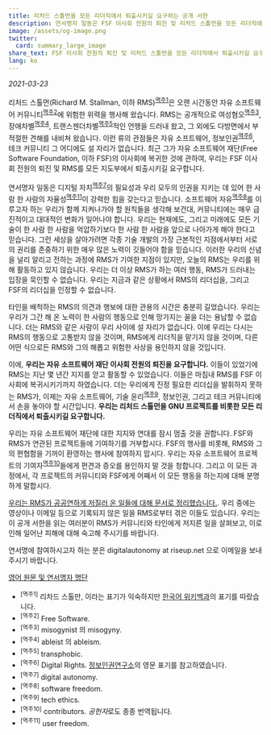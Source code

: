 ```yaml
---
title: 리처드 스톨먼을 모든 리더직에서 퇴출시키길 요구하는 공개 서한
description: 연서명자 일동은 FSF 이사회 전원의 퇴진 및 리처드 스톨먼을 모든 리더직에서 퇴출시키길 요구합니다. 우리는 다시는 RMS의 행동으로 고통받지 않을 것이며, RMS에게 리더직을 맡기지 않을 것이며, 다른 어떤 식으로든 RMS와 그의 해롭고 위험한 사상을 용인하지 않을 것입니다.
image: /assets/og-image.png
twitter:
  card: summary_large_image
share_text: FSF 이사회 전원의 퇴진 및 리처드 스톨먼을 모든 리더직에서 퇴출시키길 요구하는 서한을 지지합니다.
lang: ko
---
```


_2021-03-23_

리처드 스톨먼(Richard M. Stallman, 이하 RMS)<sup>[역주1](#역주1)</sup>은 오랜 시간동안 자유 소프트웨어 커뮤니티<sup>[역주2](#역주2)</sup>에 위험한 위력을 행사해 왔습니다. RMS는 공개적으로 여성혐오<sup>[역주3](#역주3)</sup>, 장애차별<sup>[역주4](#역주4)</sup>, 트랜스젠더차별<sup>[역주5](#역주5)</sup>적인 언행을 드러내 왔고, 그 외에도 다방면에서 부적절한 견해를 내비쳐 왔습니다. 이런 류의 관점들은 자유 소프트웨어, 정보인권<sup>[역주6](#역주6)</sup>, 테크 커뮤니티 그 어디에도 설 자리가 없습니다. 최근 그가 자유 소프트웨어 재단(Free Software Foundation, 이하 FSF)의 이사회에 복귀한 것에 관하여, 우리는 FSF 이사회 전원의 퇴진 및 RMS를 모든 지도부에서 퇴출시키길 요구합니다.

연서명자 일동은 디지털 자치<sup>[역주7](#역주7)</sup>의 필요성과 우리 모두의 인권을 지키는 데 있어 한 사람 한 사람의 자율성<sup>[역주11](#역주11)</sup>이 강력한 힘을 갖는다고 믿습니다. 소프트웨어 자유<sup>[역주8](#역주8)</sup>를 이루고자 하는 우리가 함께 지켜나가야 할 원칙들을 생각해 보건대, 커뮤니티에는 매우 급진적이고 대대적인 변화가 일어나야 합니다. 우리는 현재에도, 그리고 미래에도 모든 기술이 한 사람 한 사람을 억압하기보다 한 사람 한 사람을 앞으로 나아가게 해야 한다고 믿습니다. 그런 세상을 살아가려면 각종 기술 개발의 가장 근본적인 지점에서부터 서로의 권리를 존중하기 위한 매우 많은 노력이 깃들어야 함을 믿습니다. 이러한 우리의 신념을 널리 알리고 전하는 과정에 RMS가 기여한 지점이 있지만, 오늘의 RMS는 우리를 위해 활동하고 있지 않습니다. 우리는 더 이상 RMS가 하는 여러 행동, RMS가 드러내는 입장을 묵인할 수 없습니다. 우리는 지금과 같은 상황에서 RMS의 리더십을, 그리고 FSF의 리더십을 인정할 수 없습니다.

타인을 배척하는 RMS의 의견과 행보에 대한 관용의 시간은 충분히 길었습니다. 우리는 우리가 그간 해 온 노력이 한 사람의 행동으로 인해 망가지는 꼴을 더는 용납할 수 없습니다. 더는 RMS와 같은 사람이 우리 사이에 설 자리가 없습니다. 이에 우리는 다시는 RMS의 행동으로 고통받지 않을 것이며, RMS에게 리더직을 맡기지 않을 것이며, 다른 어떤 식으로든 RMS와 그의 해롭고 위험한 사상을 용인하지 않을 것입니다.

이에, **우리는 자유 소프트웨어 재단 이사회 전원의 퇴진을 요구합니다.** 이들이 있었기에 RMS는 지난 몇 년간 지지를 얻고 활동할 수 있었습니다. 이들은 마침내 RMS를 FSF 이사회에 복귀시키기까지 하였습니다. 더는 우리에게 진정 필요한 리더십을 발휘하지 못하는 RMS가, 이제는 자유 소프트웨어, 기술 윤리<sup>[역주9](#역주9)</sup>, 정보인권, 그리고 테크 커뮤니티에서 손을 놓아야 할 시간입니다. **우리는 리처드 스톨먼을 GNU 프로젝트를 비롯한 모든 리더직에서 퇴출시키길 요구합니다.**

우리는 자유 소프트웨어 재단에 대한 지지와 연대를 잠시 멈출 것을 권합니다. FSF와 RMS가 연관된 프로젝트들에 기여하기를 거부합시다. FSF의 행사를 비롯해, RMS와 그의 편협함을 기꺼이 환영하는 행사에 참여하지 맙시다. 우리는 자유 소프트웨어 프로젝트의 기여자<sup>[역주10](#역주10)</sup>들에게 편견과 증오를 용인하지 말 것을 청합니다. 그리고 이 모든 과정에서, 각 프로젝트의 커뮤니티와 FSF에게 어째서 이 모든 행동을 하는지에 대해 분명하게 말합시다.

[우리는 RMS가 공공연하게 저질러 온 일들에 대해 문서로 정리했습니다.][1]. 우리 중에는 영상이나 이메일 등으로 기록되지 않은 일을 RMS로부터 겪은 이들도 있습니다. 우리는 이 공개 서한을 읽는 여러분이 RMS가 커뮤니티와 타인에게 저지른 일을 살펴보고, 이로 인해 일어난 피해에 대해 숙고해 주시기를 바랍니다.

[1]: https://rms-open-letter.github.io/appendix.ko

연서명에 참여하시고자 하는 분은 digitalautonomy at riseup.net 으로 이메일을 보내 주시기 바랍니다.

[영어 원문 및 연서명자 명단](https://rms-open-letter.github.io)

* <a name="역주1"><sup>[역주1]</sup></a> 리차드 스톨만, 이라는 표기가 익숙하지만 [한국어 위키백과](https://ko.wikipedia.org/wiki/%EB%A6%AC%EC%B2%98%EB%93%9C_%EC%8A%A4%ED%86%A8%EB%A8%BC)의 표기를 따랐습니다.
* <a name="역주2"><sup>[역주2]</sup></a> Free Software.
* <a name="역주3"><sup>[역주3]</sup></a> misogynist 의 misogyny.
* <a name="역주4"><sup>[역주4]</sup></a> ableist 의 ableism.
* <a name="역주5"><sup>[역주5]</sup></a> transphobic.
* <a name="역주6"><sup>[역주6]</sup></a> Digital Rights. [정보인권연구소](https://idr.jinbo.net/)의 영문 표기를 참고하였습니다.
* <a name="역주7"><sup>[역주7]</sup></a> digital autonomy.
* <a name="역주8"><sup>[역주8]</sup></a> software freedom.
* <a name="역주9"><sup>[역주9]</sup></a> tech ethics.
* <a name="역주10"><sup>[역주10]</sup></a> contributors. *공헌자*로도 종종 번역됩니다.
* <a name="역주11"><sup>[역주11]</sup></a> user freedom.
